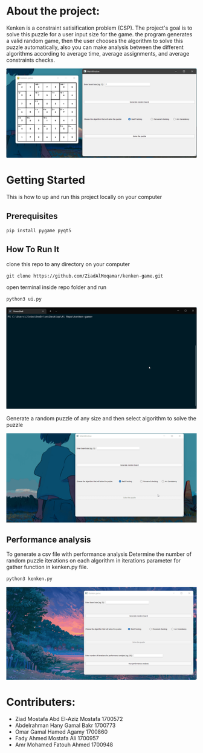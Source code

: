 # About the project:

Kenken is a constraint satisification problem (CSP). The project's goal is to solve this puzzle for a user input size for the game. the program generates a valid random game, then the user chooses the algorithm to solve this puzzle automatically, also you can make analysis between the different algorithms according to average time, average assignments, and average constraints checks.

![preview of the project](https://github.com/ZiadAlMoqamar/kenken-game/blob/main/demo/about.png?raw=true)

# Getting Started

This is how to up and run this project locally on your computer

## Prerequisites

```bash
pip install pygame pyqt5
```

## How To Run It

clone this repo to any directory on your computer

```git
git clone https://github.com/ZiadAlMoqamar/kenken-game.git
```

open terminal inside repo folder and run

```bash
python3 ui.py
```

![how to run ui](https://github.com/ZiadAlMoqamar/kenken-game/blob/main/demo/how_to_run_ui.gif?raw=true)

Generate a random puzzle of any size and then select algorithm to solve the puzzle

![how to generate and solve kenken puzzle](https://github.com/ZiadAlMoqamar/kenken-game/blob/main/demo/howtogenerateandsolve.gif?raw=true)

## Performance analysis

To generate a csv file with performance analysis
Determine the number of random puzzle iterations on each algorithm in iterations parameter for gather function in kenken.py file.

```bash
python3 kenken.py
```

![performance analysis](https://github.com/ZiadAlMoqamar/kenken-game/blob/main/demo/performance_analysis.gif?raw=true)

# Contributers:

- Ziad Mostafa Abd El-Aziz Mostafa 1700572
- Abdelrahman Hany Gamal Bakr 1700773
- Omar Gamal Hamed Agamy 1700860
- Fady Ahmed Mostafa Ali 1700957
- Amr Mohamed Fatouh Ahmed 1700948
